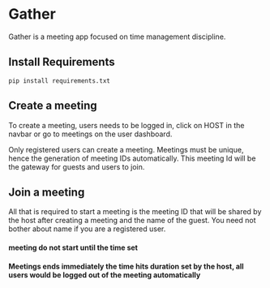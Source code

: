 # Gather

Gather is a meeting app focused on time management discipline.


## Install Requirements

```
pip install requirements.txt

```


## Create a meeting

To create a meeting, users needs to be logged in, click on HOST in the navbar or go to meetings on the user dashboard.

Only registered users can create a meeting. Meetings must be unique, hence the generation of meeting IDs automatically. This meeting Id will be the gateway for guests and users to join.


## Join a meeting

All that is required to start a meeting is the meeting ID that will be shared by the host after creating a meeting and the name of the guest. You need not bother about name if you are a registered user.



#### meeting do not start until the time set

#### Meetings ends immediately the time hits duration set by the host, all users would be logged out of the meeting automatically